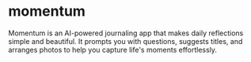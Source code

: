 # momentum
Momentum is an AI-powered journaling app that makes daily reflections simple and beautiful. It prompts you with questions, suggests titles, and arranges photos to help you capture life's moments effortlessly.
